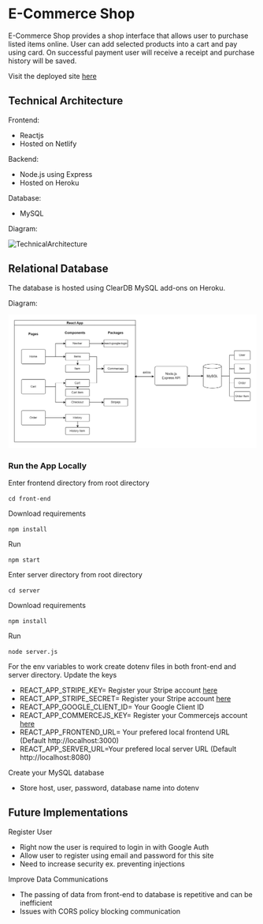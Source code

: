# E-Commerce Shop

E-Commerce Shop provides a shop interface that allows user to purchase listed items online.
User can add selected products into a cart and pay using card. On successful payment user will receive a receipt and purchase history will be saved.

Visit the deployed site [here](https://mhcheng-shop.netlify.app/)

## Technical Architecture 

Frontend: 
 - Reactjs
 - Hosted on Netlify

Backend:
 - Node.js using Express
 - Hosted on Heroku

Database:
 - MySQL

Diagram:

![TechnicalArchitecture]()

## Relational Database
The database is hosted using ClearDB MySQL add-ons on Heroku.

Diagram:

![ER-Diagram](Documentation/Architecture.png)


### Run the App Locally

Enter frontend directory from root directory

`cd front-end`

Download requirements

`npm install`

Run

`npm start`

Enter server directory from root directory

`cd server`

Download requirements

`npm install`

Run

`node server.js`

For the env variables to work create dotenv files in both front-end and server directory.
Update the keys
- REACT_APP_STRIPE_KEY= Register your Stripe account [here](https://stripe.com/) 
- REACT_APP_STRIPE_SECRET= Register your Stripe account [here](https://stripe.com/)
- REACT_APP_GOOGLE_CLIENT_ID= Your Google Client ID
- REACT_APP_COMMERCEJS_KEY= Register your Commercejs account [here](https://commercejs.com/)
- REACT_APP_FRONTEND_URL= Your prefered local frontend URL (Default http://localhost:3000)
- REACT_APP_SERVER_URL=Your prefered local server URL (Default http://localhost:8080)

Create your MySQL database
- Store host, user, password, database name into dotenv

## Future Implementations

Register User
- Right now the user is required to login in with Google Auth
- Allow user to register using email and password for this site
- Need to increase security ex. preventing injections

Improve Data Communications
- The passing of data from front-end to database is repetitive and can be inefficient
- Issues with CORS policy blocking communication
